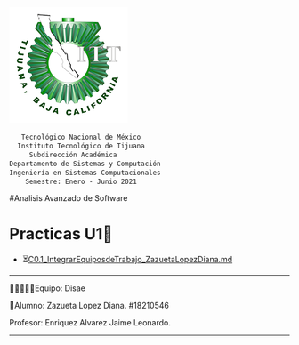 ![](https://github.com/ZazuetaDiana/Analisis-Avanzado-de-Software./blob/main/Imagenes/logo_ITT1.png)

       Tecnológico Nacional de México
      Instituto Tecnológico de Tijuana
         Subdirección Académica
    Departamento de Sistemas y Computación
    Ingeniería en Sistemas Computacionales
        Semestre: Enero - Junio 2021
 
#Analisis Avanzado de Software

# Practicas U1📝

  - ⏳[C0.1_IntegrarEquiposdeTrabajo_ZazuetaLopezDiana.md](U1/C0.1_IntegrarEquiposdeTrabajo_ZazuetaLopezDiana.md)
----
 👩👩🏼👦👦Equipo: Disae
 
 📝Alumno: Zazueta Lopez Diana.   #18210546
 
 Profesor: Enriquez Alvarez Jaime Leonardo.


-----

